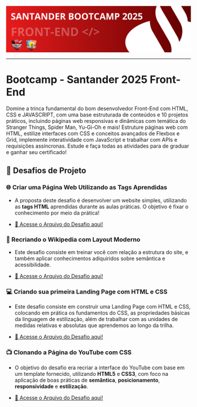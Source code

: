 <img src="./public/images/SantanderBootcampBanner.png" alt="Santander Bootcamp 2025">

---

# Bootcamp - Santander 2025 Front-End
<p>Domine a trinca fundamental do bom desenvolvedor Front-End com HTML, CSS e JAVASCRIPT, com uma base estruturada de conteúdos e 10 projetos práticos, incluindo páginas web responsivas e dinâmicas com temática do Stranger Things, Spider Man, Yu-Gi-Oh e mais! Estruture páginas web com HTML, estilize interfaces com CSS e conceitos avançados de Flexbox e Grid, implemente interatividade com JavaScript e trabalhar com APIs e requisições assíncronas. Estude e faça todas as atividades para de graduar e ganhar seu certificado!</p>

## 🚀 Desafios de Projeto

### 🌐 Criar uma Página Web Utilizando as Tags Aprendidas
- A proposta deste desafio é desenvolver um website simples, utilizando as **tags HTML** aprendidas durante as aulas práticas. O objetivo é fixar o conhecimento por meio da prática!

- [📄 Acesse o Arquivo do Desafio aqui!](./Primeiros%20passos%20com%20HTML/Desafio%20de%20Projeto%20-%20Criando%20uma%20Página%20WEB/Criar%20Uma%20Página%20Web%20Utilizando%20as%20Tags%20Aprendidas.md)

### 🔄 Recriando o Wikipedia com Layout Moderno
- Este desafio consiste em treinar você com relação a estrutura do site, e também aplicar conhecimentos adiquiridos sobre semântica e acessibilidade.

- [📄 Acesse o Arquivo do Desafio aqui!](./Primeiros%20passos%20com%20HTML/Desafio%20de%20Projeto%20-%20Recriando%20o%20Wikipedia%20com%20Layout%20Moderno/Recriando%20o%20Wikipedia%20com%20Layout%20Moderno.md)

### 💻 Criando sua primeira Landing Page com HTML e CSS
- Este desafio consiste em construir uma Landing Page com HTML e CSS, colocando em prática os fundamentos do CSS,
as propriedades básicas da linguagem de estilização, além de trabalhar com as unidades de medidas relativas e absolutas que aprendemos ao longo da trilha.

- [📄 Acesse o Arquivo do Desafio aqui!](./Explorando%20os%20Fundamentos%20do%20CSS/Criando%20sua%20Primeira%20Landing%20Page%20com%20HTML%20e%20CSS/README.md)

### 📺 Clonando a Página do YouTube com CSS

- O objetivo do desafio era recriar a interface do YouTube com base em um template fornecido, utilizando **HTML5** e **CSS3**, com foco na aplicação de boas práticas de **semântica**, **posicionamento**, **responsividade** e **estilização**.

- [📄 Acesse o Arquivo do Desafio aqui!](./Posicionamento%20de%20Elementos%20com%20CSS/Desafio%20de%20Projeto%20-%20Clonando%20a%20Página%20do%20Youtube%20com%20CSS/desafio-de-projeto-clonando-a-pagina-do-youtube-com-css.md)
